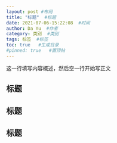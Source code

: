 ```yaml
---
layout: post #布局
title: "标题"  #标题
date: 2021-07-06-15:22:08  #时间
author: Da Yu  #作者
category: 类别  #类别
tags: 标签  #标签
toc: true   #生成目录
#pinned: true   #置顶帖
---
```

这一行填写内容概述，然后空一行开始写正文

## 标题
## 标题
## 标题